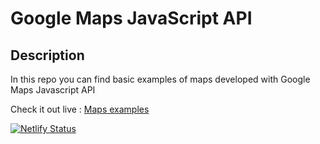 # Google Maps JavaScript API

## Description
In this repo you can find basic examples of maps developed with Google Maps Javascript API 

Check it out live : [Maps examples](https://maps-example.netlify.app/)


[![Netlify Status](https://api.netlify.com/api/v1/badges/40776856-21a3-435c-9c2e-f01264721a81/deploy-status)](https://app.netlify.com/sites/maps-example/deploys)
